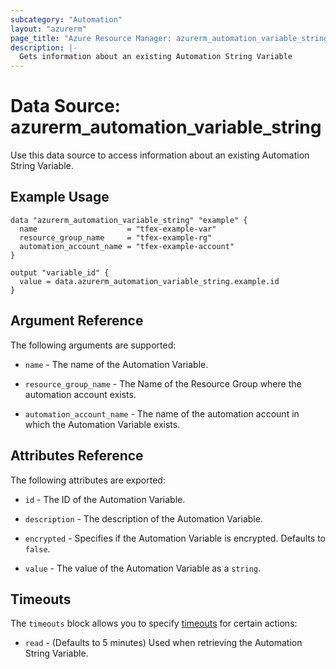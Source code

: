 ```yaml
---
subcategory: "Automation"
layout: "azurerm"
page_title: "Azure Resource Manager: azurerm_automation_variable_string"
description: |-
  Gets information about an existing Automation String Variable
---
```


# Data Source: azurerm_automation_variable_string

Use this data source to access information about an existing Automation String Variable.

## Example Usage

```hcl
data "azurerm_automation_variable_string" "example" {
  name                    = "tfex-example-var"
  resource_group_name     = "tfex-example-rg"
  automation_account_name = "tfex-example-account"
}

output "variable_id" {
  value = data.azurerm_automation_variable_string.example.id
}
```

## Argument Reference

The following arguments are supported:

* `name` - The name of the Automation Variable.

* `resource_group_name` - The Name of the Resource Group where the automation account exists.

* `automation_account_name` - The name of the automation account in which the Automation Variable exists.

## Attributes Reference

The following attributes are exported:

* `id` - The ID of the Automation Variable.

* `description` - The description of the Automation Variable.

* `encrypted` - Specifies if the Automation Variable is encrypted. Defaults to `false`.

* `value` - The value of the Automation Variable as a `string`.

## Timeouts

The `timeouts` block allows you to specify [timeouts](https://developer.hashicorp.com/terraform/language/resources/configure#define-operation-timeouts) for certain actions:

* `read` - (Defaults to 5 minutes) Used when retrieving the Automation String Variable.
